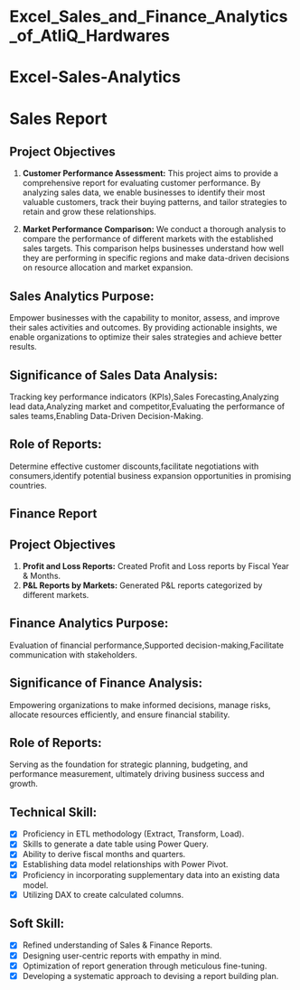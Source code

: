 # Excel_Sales_and_Finance_Analytics_of_AtliQ_Hardwares

# Excel-Sales-Analytics
# Sales Report

## Project Objectives

1. **Customer Performance Assessment:** This project aims to provide a comprehensive report for evaluating customer performance. By analyzing sales data, we enable businesses to identify their most valuable customers, track their buying patterns, and tailor strategies to retain and grow these relationships.

2. **Market Performance Comparison:** We conduct a thorough analysis to compare the performance of different markets with the established sales targets. This comparison helps businesses understand how well they are performing in specific regions and make data-driven decisions on resource allocation and market expansion.

## Sales Analytics Purpose:
Empower businesses with the capability to monitor, assess, and improve their sales activities and outcomes. By providing actionable insights, we enable organizations to optimize their sales strategies and achieve better results.

## Significance of Sales Data Analysis: 
Tracking key performance indicators (KPIs),Sales Forecasting,Analyzing lead data,Analyzing market and competitor,Evaluating the performance of sales teams,Enabling Data-Driven Decision-Making.

## Role of Reports:
Determine effective customer discounts,facilitate negotiations with consumers,identify potential business expansion opportunities in promising countries.

## Finance Report

## Project Objectives

1. **Profit and Loss Reports:** Created Profit and Loss reports by Fiscal Year & Months.
2. **P&L Reports by Markets:**  Generated P&L reports categorized by different markets.
   
## Finance Analytics Purpose:
  Evaluation of financial performance,Supported decision-making,Facilitate communication with stakeholders.
  
## Significance of Finance Analysis:
Empowering organizations to make informed decisions, manage risks, allocate resources efficiently, and ensure financial stability.

## Role of Reports:
Serving as the foundation for strategic planning, budgeting, and performance measurement, ultimately driving business success and growth.

## Technical Skill:
- [x] Proficiency in ETL methodology (Extract, Transform, Load).
- [x]	Skills to generate a date table using Power Query.
- [x]	Ability to derive fiscal months and quarters.
- [x]	Establishing data model relationships with Power Pivot.
- [x]	Proficiency in incorporating supplementary data into an existing data model.
- [x]	Utilizing DAX to create calculated columns.

## Soft Skill:
- [x] Refined understanding of Sales & Finance Reports.
- [x]	Designing user-centric reports with empathy in mind.
- [x]	Optimization of report generation through meticulous fine-tuning.
- [x]	Developing a systematic approach to devising a report building plan.
